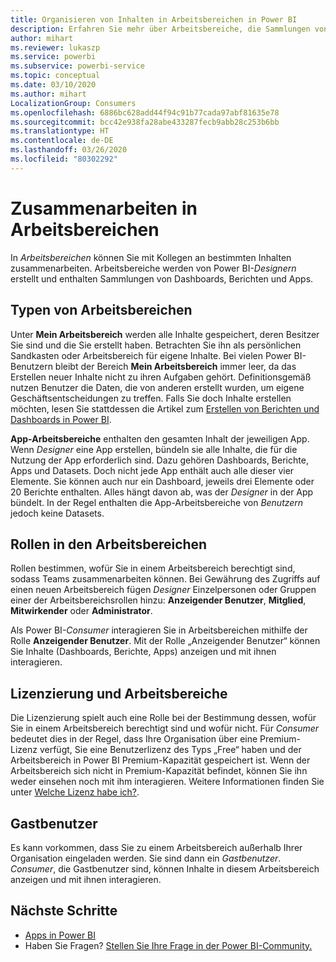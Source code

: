 ```yaml
---
title: Organisieren von Inhalten in Arbeitsbereichen in Power BI
description: Erfahren Sie mehr über Arbeitsbereiche, die Sammlungen von Dashboards und Berichten sind und konzipiert wurden, um Schlüsselmetriken für Ihre Organisation bereitzustellen.
author: mihart
ms.reviewer: lukaszp
ms.service: powerbi
ms.subservice: powerbi-service
ms.topic: conceptual
ms.date: 03/10/2020
ms.author: mihart
LocalizationGroup: Consumers
ms.openlocfilehash: 6886bc628add44f94c91b77cada97abf81635e78
ms.sourcegitcommit: bcc42e938fa28abe433287fecb9abb28c253b6bb
ms.translationtype: HT
ms.contentlocale: de-DE
ms.lasthandoff: 03/26/2020
ms.locfileid: "80302292"
---
```

# <a name="collaborate-in-workspaces"></a>Zusammenarbeiten in Arbeitsbereichen

 In *Arbeitsbereichen* können Sie mit Kollegen an bestimmten Inhalten zusammenarbeiten. Arbeitsbereiche werden von Power BI-*Designern* erstellt und enthalten Sammlungen von Dashboards, Berichten und Apps. 

## <a name="types-of-workspaces"></a>Typen von Arbeitsbereichen
Unter **Mein Arbeitsbereich** werden alle Inhalte gespeichert, deren Besitzer Sie sind und die Sie erstellt haben. Betrachten Sie ihn als persönlichen Sandkasten oder Arbeitsbereich für eigene Inhalte. Bei vielen Power BI-Benutzern bleibt der Bereich **Mein Arbeitsbereich** immer leer, da das Erstellen neuer Inhalte nicht zu ihren Aufgaben gehört. Definitionsgemäß nutzen Benutzer die Daten, die von anderen erstellt wurden, um eigene Geschäftsentscheidungen zu treffen. Falls Sie doch Inhalte erstellen möchten, lesen Sie stattdessen die Artikel zum [Erstellen von Berichten und Dashboards in Power BI](../create-reports/index.yml).

**App-Arbeitsbereiche** enthalten den gesamten Inhalt der jeweiligen App. Wenn *Designer* eine App erstellen, bündeln sie alle Inhalte, die für die Nutzung der App erforderlich sind. Dazu gehören Dashboards, Berichte, Apps und Datasets. Doch nicht jede App enthält auch alle dieser vier Elemente. Sie können auch nur ein Dashboard, jeweils drei Elemente oder 20 Berichte enthalten. Alles hängt davon ab, was der *Designer* in der App bündelt. In der Regel enthalten die App-Arbeitsbereiche von *Benutzern* jedoch keine Datasets.

<!--<art showing different wss> -->

## <a name="roles-in-the-workspaces"></a>Rollen in den Arbeitsbereichen

Rollen bestimmen, wofür Sie in einem Arbeitsbereich berechtigt sind, sodass Teams zusammenarbeiten können.  Bei Gewährung des Zugriffs auf einen neuen Arbeitsbereich fügen *Designer* Einzelpersonen oder Gruppen einer der Arbeitsbereichsrollen hinzu: **Anzeigender Benutzer**, **Mitglied**, **Mitwirkender** oder **Administrator**. 

Als Power BI-*Consumer* interagieren Sie in Arbeitsbereichen mithilfe der Rolle **Anzeigender Benutzer**. Mit der Rolle „Anzeigender Benutzer“ können Sie Inhalte (Dashboards, Berichte, Apps) anzeigen und mit ihnen interagieren. <!--For a detailed list of what you can do as a *consumer* with the Viewer role, see [Viewer role in an organization with Premium](end-user-license.md#viewer-role-in-an-organization-with-a-premium-license).-->

## <a name="licensing-and-workspaces"></a>Lizenzierung und Arbeitsbereiche
Die Lizenzierung spielt auch eine Rolle bei der Bestimmung dessen, wofür Sie in einem Arbeitsbereich berechtigt sind und wofür nicht. Für *Consumer* bedeutet dies in der Regel, dass Ihre Organisation über eine Premium-Lizenz verfügt, Sie eine Benutzerlizenz des Typs „Free“ haben und der Arbeitsbereich in Power BI Premium-Kapazität gespeichert ist.  Wenn der Arbeitsbereich sich nicht in Premium-Kapazität befindet, können Sie ihn weder einsehen noch mit ihm interagieren. Weitere Informationen finden Sie unter [Welche Lizenz habe ich?](end-user-license.md).

## <a name="guest-users"></a>Gastbenutzer
Es kann vorkommen, dass Sie zu einem Arbeitsbereich außerhalb Ihrer Organisation eingeladen werden. Sie sind dann ein *Gastbenutzer*. *Consumer*, die Gastbenutzer sind, können Inhalte in diesem Arbeitsbereich anzeigen und mit ihnen interagieren. 





## <a name="next-steps"></a>Nächste Schritte
* [Apps in Power BI](end-user-apps.md)    
* Haben Sie Fragen? [Stellen Sie Ihre Frage in der Power BI-Community.](https://community.powerbi.com/)













